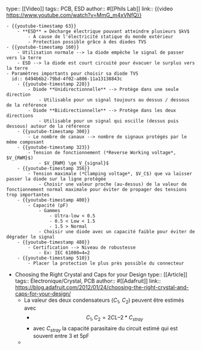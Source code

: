 type:: [[Video]]
tags:: PCB, ESD
author:: #[[Phils Lab]]
link:: {{video https://www.youtube.com/watch?v=MmG_m4xVNfQ}}

	- {{youtube-timestamp 63}}
		- **ESD** = Décharge électrique pouvant atteindre plusieurs $kV$
			- À cause de l'électricité statique du monde extérieur
			- Protection possible grâce à des diodes TVS
	- {{youtube-timestamp 160}}
		- Utilisation normale --> la diode empêche le signal de passer vers la terre
		- ESD --> la diode est court circuité pour évacuer le surplus vers la terre
	- Paramètres importants pour choisir sa diode TVS
	  id:: 6494b6b2-79bd-4f02-a806-11a13138843c
		- {{youtube-timestamp 228}}
			- Diode **Unidirectionnelle** --> Protège dans une seule direction
				- Utilisable pour un signal toujours au dessus / dessous de la référence
			- Diode **Biidirectionnelle** --> Protège dans les deux directions
				- Utilisable pour un signal qui oscille (dessus puis dessous) autour de la référence
		- {{youtube-timestamp 300}}
			- Le nombre de canaux --> nombre de signaux protégés par le même composant
		- {{youtube-timestamp 323}}
			- Tension de fonctionnement (*Reverse Working voltage*, $V_{RWM}$)
				- $V_{RWM} \ge V_{signal}$
		- {{youtube-timestamp 356}}
			- Tension maximale (*Clamping voltage*, $V_C$) que va laisser passer la diode sur la ligne protégée
				- Choisir une valeur proche (au-dessus) de la valeur de fonctionnement normal maximale pour éviter de propager des tensions trop importantes
		- {{youtube-timestamp 400}}
			- Capacité (pF)
				- Gammes
					- Ultra-low < 0.5
					- 0.5 < Low < 1.5
					- 1.5 > Normal
				- Choisir une diode avec un capacité faible pour éviter de dégrader le signal
		- {{youtube-timestamp 488}}
			- Certification --> Niveau de robustesse
				- Ex: IEC 61000=4=2
		- {{youtube-timestamp 510}}
			- Placer la protection le plus près possible du connecteur
- Choosing the Right Crystal and Caps for your Design
  type:: [[Article]]
  tags:: Électronique/Crystal, PCB
  author:: #[[Adafruit]]
  link:: https://blog.adafruit.com/2012/01/24/choosing-the-right-crystal-and-caps-for-your-design/
	- La valeur des deux condensateurs ($C_1$, $C_2$) peuvent être estimés avec
		- $$C_1, C_2 = 2CL – 2*C_{stray}$$
		- avec $C_{stray}$ la capacité parasitaire du circuit estimé qui est souvent entre 3 et 5pF
	-